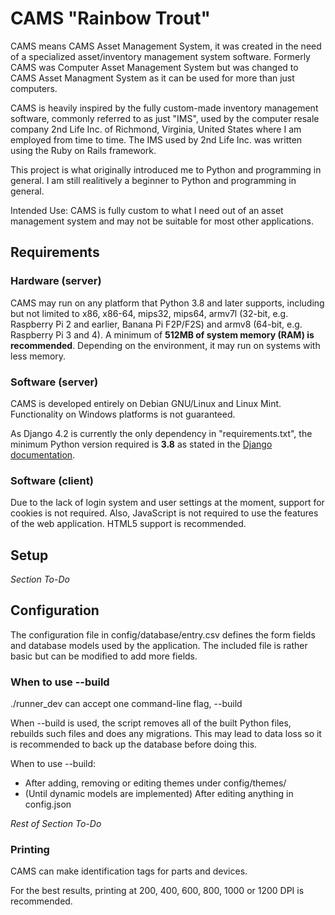 # CAMS "Rainbow Trout"

CAMS means CAMS Asset Management System, it was created in the need of a specialized asset/inventory management system software. Formerly CAMS was Computer Asset Management System but was changed to CAMS Asset Managment System as it can be used for more than just computers. 

CAMS is heavily inspired by the fully custom-made inventory management software, commonly referred to as just "IMS", used by the computer resale company 2nd Life Inc. of Richmond, Virginia, United States where I am employed from time to time. The IMS used by 2nd Life Inc. was written using the Ruby on Rails framework.

This project is what originally introduced me to Python and programming in general. I am still realitively a beginner to Python and programming in general.

Intended Use: CAMS is fully custom to what I need out of an asset management system and may not be suitable for most other applications. 

## Requirements

### Hardware (server)
CAMS may run on any platform that Python 3.8 and later supports, including but not limited to x86, x86-64, mips32, mips64, armv7l (32-bit, e.g. Raspberry Pi 2 and earlier, Banana Pi F2P/F2S) and armv8 (64-bit, e.g. Raspberry Pi 3 and 4). A minimum of **512MB of system memory (RAM) is recommended**. Depending on the environment, it may run on systems with less memory.

### Software (server)
CAMS is developed entirely on Debian GNU/Linux and Linux Mint. Functionality on Windows platforms is not guaranteed.

As Django 4.2 is currently the only dependency in "requirements.txt", the minimum Python version required is **3.8** as stated in the [Django documentation](https://docs.djangoproject.com/en/4.2/faq/install/).

### Software (client)
Due to the lack of login system and user settings at the moment, support for cookies is not required. Also, JavaScript is not required to use the features of the web application. HTML5 support is recommended.

## Setup
*Section To-Do*

## Configuration
The configuration file in config/database/entry.csv defines the form fields and database models used by the application. The included file is rather basic but can be modified to add more fields.

### When to use --build
./runner_dev can accept one command-line flag, --build

When --build is used, the script removes all of the built Python files, rebuilds such files and does any migrations. This may lead to data loss so it is recommended to back up the database before doing this.

When to use --build:

- After adding, removing or editing themes under config/themes/
- (Until dynamic models are implemented) After editing anything in config.json

*Rest of Section To-Do*

### Printing
CAMS can make identification tags for parts and devices.

For the best results, printing at 200, 400, 600, 800, 1000 or 1200 DPI is recommended.



